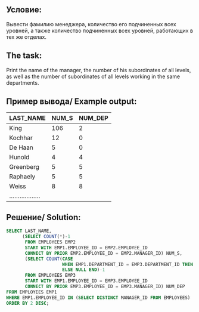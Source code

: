 Условие:
--
Вывести фамилию менеджера, количество его подчиненных всех уровней, а также количество подчиненных всех уровней, работающих в тех же отделах.   

The task:
--
Print the name of the manager, the number of his subordinates of all levels, as well as the number of subordinates of all levels working in the same departments.  

Пример вывода/ Example output:
--
 LAST_NAME     |            	NUM_S             |     	NUM_DEP         
 ----|----|----
King               |       	106	|2
Kochhar            |       	12	|0
De Haan            |       	5	|0
Hunold             |       	4	|4
Greenberg          |       	5	|5
Raphaely           |       	5	|5
Weiss              |       	8	|8
………………		| |


Решение/ Solution:
--
```SQL
SELECT LAST_NAME,
      (SELECT COUNT(*)-1
       FROM EMPLOYEES EMP2
       START WITH EMP1.EMPLOYEE_ID = EMP2.EMPLOYEE_ID
       CONNECT BY PRIOR EMP2.EMPLOYEE_ID = EMP2.MANAGER_ID) NUM_S,
       (SELECT COUNT(CASE
                     WHEN EMP1.DEPARTMENT_ID = EMP3.DEPARTMENT_ID THEN 1
                     ELSE NULL END)-1
       FROM EMPLOYEES EMP3
       START WITH EMP1.EMPLOYEE_ID = EMP3.EMPLOYEE_ID
       CONNECT BY PRIOR EMP3.EMPLOYEE_ID = EMP3.MANAGER_ID) NUM_DEP
FROM EMPLOYEES EMP1
WHERE EMP1.EMPLOYEE_ID IN (SELECT DISTINCT MANAGER_ID FROM EMPLOYEES)
ORDER BY 2 DESC;
